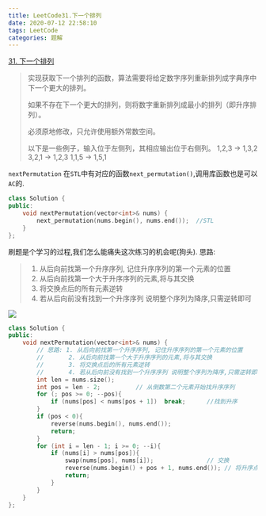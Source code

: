 ```yaml
---
title: LeetCode31.下一个排列
date: 2020-07-12 22:58:10
tags: LeetCode
categories: 题解
---
```


[31. 下一个排列](https://leetcode-cn.com/problems/next-permutation/)

<!--more-->

> 实现获取下一个排列的函数，算法需要将给定数字序列重新排列成字典序中下一个更大的排列。
>
> 如果不存在下一个更大的排列，则将数字重新排列成最小的排列（即升序排列）。
>
> 必须原地修改，只允许使用额外常数空间。
>
> 以下是一些例子，输入位于左侧列，其相应输出位于右侧列。
> 1,2,3 → 1,3,2
> 3,2,1 → 1,2,3
> 1,1,5 → 1,5,1



`nextPermutation` 在`STL`中有对应的函数`next_permutation()`,调用库函数也是可以`AC`的.
```C++
class Solution {
public:
    void nextPermutation(vector<int>& nums) {
        next_permutation(nums.begin(), nums.end());  //STL
    }
};
```
刷题是个学习的过程,我们怎么能痛失这次练习的机会呢(狗头).
思路:
> 1. 从后向前找第一个升序序列, 记住升序序列的第一个元素的位置
> 2. 从后向前找第一个大于升序序列的元素,将与其交换
> 3. 将交换点后的所有元素逆转
> 4. 若从后向前没有找到一个升序序列 说明整个序列为降序,只需逆转即可

![](https://wooyooyoo-photo.oss-cn-hangzhou.aliyuncs.com/blog/2020/07/Snipaste_2020-07-12_23-19-48.png)

```C++
class Solution {
public:
    void nextPermutation(vector<int>& nums) {
        // 思路: 1. 从后向前找第一个升序序列, 记住升序序列的第一个元素的位置
        //       2. 从后向前找第一个大于升序序列的元素,将与其交换
        //       3. 将交换点后的所有元素逆转
        //       4. 若从后向前没有找到一个升序序列 说明整个序列为降序,只需逆转即可
        int len = nums.size();
        int pos = len - 2;          // 从倒数第二个元素开始找升序序列
        for (; pos >= 0; --pos){
            if (nums[pos] < nums[pos + 1])  break;      //找到升序
        }
        if (pos < 0){
            reverse(nums.begin(), nums.end());
            return;
        }
        for (int i = len - 1; i >= 0; --i){
            if (nums[i] > nums[pos]){
                swap(nums[pos], nums[i]);               // 交换
                reverse(nums.begin() + pos + 1, nums.end()); // 将升序点后面所有的元素逆置
                return;
            }
        }
    }
};
```

